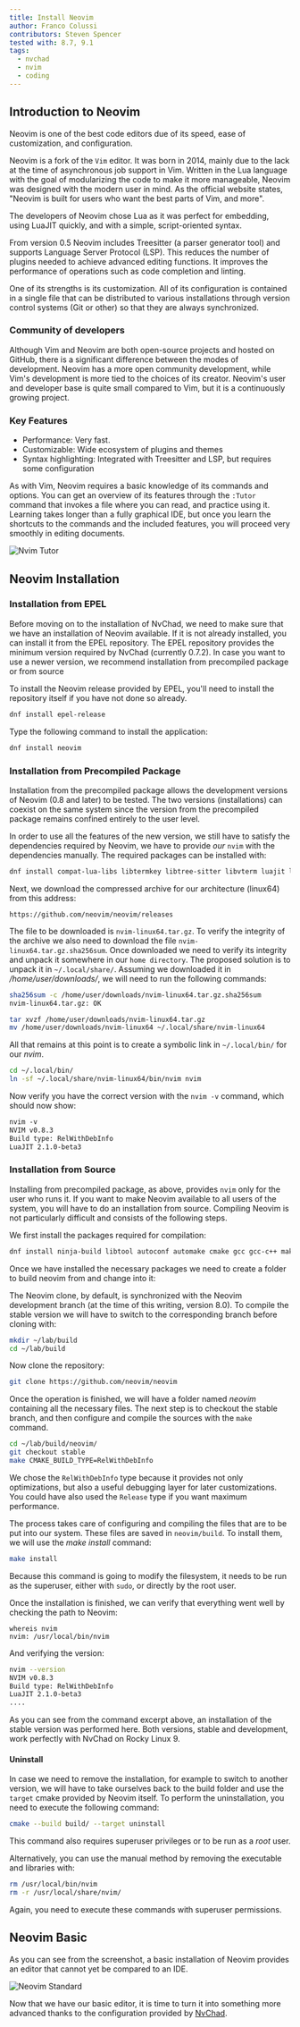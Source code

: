 ```yaml
---
title: Install Neovim
author: Franco Colussi
contributors: Steven Spencer
tested with: 8.7, 9.1
tags:
  - nvchad
  - nvim
  - coding
---
```


## Introduction to Neovim

Neovim is one of the best code editors due of its speed, ease of customization, and configuration.

Neovim is a fork of the `Vim` editor. It was born in 2014, mainly due to the lack at the time of asynchronous job support in Vim. Written in the Lua language with the goal of modularizing the code to make it more manageable, Neovim was designed with the modern user in mind. As the official website states, "Neovim is built for users who want the best parts of Vim, and more".

The developers of Neovim chose Lua as it was perfect for embedding, using LuaJIT quickly, and with a simple, script-oriented syntax.

From version 0.5 Neovim includes Treesitter (a parser generator tool) and supports Language Server Protocol (LSP). This reduces the number of plugins needed to achieve advanced editing functions. It improves the performance of operations such as code completion and linting.

One of its strengths is its customization. All of its configuration is contained in a single file that can be distributed to various installations through version control systems (Git or other) so that they are always synchronized.

### Community of developers

Although Vim and Neovim are both open-source projects and hosted on GitHub, there is a significant difference between the modes of development. Neovim has a more open community development, while Vim's development is more tied to the choices of its creator. Neovim's user and developer base is quite small compared to Vim, but it is a continuously growing project.

### Key Features

- Performance: Very fast.
- Customizable: Wide ecosystem of plugins and themes
- Syntax highlighting: Integrated with Treesitter and LSP, but requires some configuration

As with Vim, Neovim requires a basic knowledge of its commands and options. You can get an overview of its features through the `:Tutor` command that invokes a file where you can read, and practice using it. Learning takes longer than a fully graphical IDE, but once you learn the shortcuts to the commands and the included features, you will proceed very smoothly in editing documents.

![Nvim Tutor](images/neovim_tutor.png)

## Neovim Installation

### Installation from EPEL

Before moving on to the installation of NvChad, we need to make sure that we have an installation of Neovim available. If it is not already installed, you can install it from the EPEL repository. The EPEL repository provides the minimum version required by NvChad (currently 0.7.2). In case you want to use a newer version, we recommend installation from precompiled package or from source

To install the Neovim release provided by EPEL, you'll need to install the repository itself if you have not done so already.

```bash
dnf install epel-release
```

Type the following command to install the application:

```bash
dnf install neovim
```

### Installation from Precompiled Package

Installation from the precompiled package allows the development versions of Neovim (0.8 and later) to be tested. The two versions (installations) can coexist on the same system since the version from the precompiled package remains confined entirely to the user level.

In order to use all the features of the new version, we still have to satisfy the dependencies required by Neovim, we have to provide _our_ `nvim` with the dependencies manually. The required packages can be installed with:

```bash
dnf install compat-lua-libs libtermkey libtree-sitter libvterm luajit luajit2.1-luv msgpack unibilium xsel
```

Next, we download the compressed archive for our architecture (linux64) from this address:

```text
https://github.com/neovim/neovim/releases
```

The file to be downloaded is `nvim-linux64.tar.gz`. To verify the integrity of the archive we also need to download the file `nvim-linux64.tar.gz.sha256sum`. Once downloaded we need to verify its integrity and unpack it somewhere in our `home directory`. The proposed solution is to unpack it in `~/.local/share/`. Assuming we downloaded it in _/home/user/downloads/_, we will need to run the following commands:

```bash
sha256sum -c /home/user/downloads/nvim-linux64.tar.gz.sha256sum
nvim-linux64.tar.gz: OK

tar xvzf /home/user/downloads/nvim-linux64.tar.gz
mv /home/user/downloads/nvim-linux64 ~/.local/share/nvim-linux64
```

All that remains at this point is to create a symbolic link in `~/.local/bin/` for our _nvim_.

```bash
cd ~/.local/bin/
ln -sf ~/.local/share/nvim-linux64/bin/nvim nvim
```

Now verify you have the correct version with the `nvim -v` command, which should now show:

```txt
nvim -v
NVIM v0.8.3
Build type: RelWithDebInfo
LuaJIT 2.1.0-beta3
```

### Installation from Source

Installing from precompiled package, as above, provides `nvim` only for the user who runs it. If you want to make Neovim available to all users of the system, you will have to do an installation from source. Compiling Neovim is not particularly difficult and consists of the following steps.

We first install the packages required for compilation:

```bash
dnf install ninja-build libtool autoconf automake cmake gcc gcc-c++ make pkgconfig unzip patch gettext curl git
```

Once we have installed the necessary packages we need to create a folder to build neovim from and change into it:

The Neovim clone, by default, is synchronized with the Neovim development branch (at the time of this writing, version 8.0). To compile the stable version we will have to switch to the corresponding branch before cloning with:

```bash
mkdir ~/lab/build
cd ~/lab/build
```

Now clone the repository:

```bash
git clone https://github.com/neovim/neovim
```

Once the operation is finished, we will have a folder named _neovim_ containing all the necessary files. The next step is to checkout the stable branch, and then configure and compile the sources with the `make` command.


```bash
cd ~/lab/build/neovim/
git checkout stable
make CMAKE_BUILD_TYPE=RelWithDebInfo
```

We chose the `RelWithDebInfo` type because it provides not only optimizations, but also a useful debugging layer for later customizations. You could have also used the `Release` type if you want maximum performance.

The process takes care of configuring and compiling the files that are to be put into our system. These files are saved in `neovim/build`. To install them, we will use the _make install_ command:

```bash
make install
```

Because this command is going to modify the filesystem, it needs to be run as the superuser, either with `sudo`, or directly by the root user.

Once the installation is finished, we can verify that everything went well by checking the path to Neovim:

```
whereis nvim
nvim: /usr/local/bin/nvim
```

And verifying the version:

```bash
nvim --version
NVIM v0.8.3
Build type: RelWithDebInfo
LuaJIT 2.1.0-beta3
....
```

As you can see from the command excerpt above, an installation of the stable version was performed here. Both versions, stable and development, work perfectly with NvChad on Rocky Linux 9.

#### Uninstall

In case we need to remove the installation, for example to switch to another version, we will have to take ourselves back to the build folder and use the `target` cmake provided by Neovim itself. To perform the uninstallation, you need to execute the following command:

```bash
cmake --build build/ --target uninstall
```

This command also requires superuser privileges or to be run as a _root_ user.

Alternatively, you can use the manual method by removing the executable and libraries with:

```bash
rm /usr/local/bin/nvim
rm -r /usr/local/share/nvim/
```

Again, you need to execute these commands with superuser permissions.

## Neovim Basic

As you can see from the screenshot, a basic installation of Neovim provides an editor that cannot yet be compared to an IDE.

![Neovim Standard](images/nvim_standard.png)

Now that we have our basic editor, it is time to turn it into something more advanced thanks to the configuration provided by [NvChad](install_nvchad.md).
